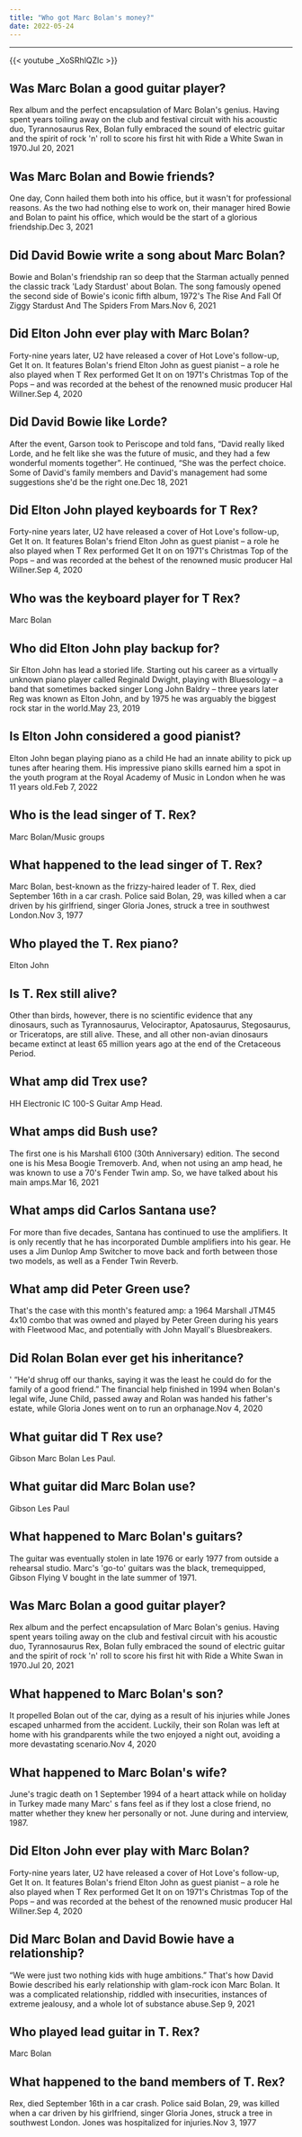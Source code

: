 ```yaml
---
title: "Who got Marc Bolan's money?"
date: 2022-05-24
---
```


---
{{< youtube _XoSRhlQZlc >}}
## Was Marc Bolan a good guitar player?
Rex album and the perfect encapsulation of Marc Bolan's genius. Having spent years toiling away on the club and festival circuit with his acoustic duo, Tyrannosaurus Rex, Bolan fully embraced the sound of electric guitar and the spirit of rock 'n' roll to score his first hit with Ride a White Swan in 1970.Jul 20, 2021

## Was Marc Bolan and Bowie friends?
One day, Conn hailed them both into his office, but it wasn't for professional reasons. As the two had nothing else to work on, their manager hired Bowie and Bolan to paint his office, which would be the start of a glorious friendship.Dec 3, 2021

## Did David Bowie write a song about Marc Bolan?
Bowie and Bolan's friendship ran so deep that the Starman actually penned the classic track 'Lady Stardust' about Bolan. The song famously opened the second side of Bowie's iconic fifth album, 1972's The Rise And Fall Of Ziggy Stardust And The Spiders From Mars.Nov 6, 2021

## Did Elton John ever play with Marc Bolan?
Forty-nine years later, U2 have released a cover of Hot Love's follow-up, Get It on. It features Bolan's friend Elton John as guest pianist – a role he also played when T Rex performed Get It on on 1971's Christmas Top of the Pops – and was recorded at the behest of the renowned music producer Hal Willner.Sep 4, 2020

## Did David Bowie like Lorde?
After the event, Garson took to Periscope and told fans, “David really liked Lorde, and he felt like she was the future of music, and they had a few wonderful moments together”. He continued, “She was the perfect choice. Some of David's family members and David's management had some suggestions she'd be the right one.Dec 18, 2021

## Did Elton John played keyboards for T Rex?
Forty-nine years later, U2 have released a cover of Hot Love's follow-up, Get It on. It features Bolan's friend Elton John as guest pianist – a role he also played when T Rex performed Get It on on 1971's Christmas Top of the Pops – and was recorded at the behest of the renowned music producer Hal Willner.Sep 4, 2020

## Who was the keyboard player for T Rex?
Marc Bolan

## Who did Elton John play backup for?
Sir Elton John has lead a storied life. Starting out his career as a virtually unknown piano player called Reginald Dwight, playing with Bluesology – a band that sometimes backed singer Long John Baldry – three years later Reg was known as Elton John, and by 1975 he was arguably the biggest rock star in the world.May 23, 2019

## Is Elton John considered a good pianist?
Elton John began playing piano as a child He had an innate ability to pick up tunes after hearing them. His impressive piano skills earned him a spot in the youth program at the Royal Academy of Music in London when he was 11 years old.Feb 7, 2022

## Who is the lead singer of T. Rex?
Marc Bolan/Music groups

## What happened to the lead singer of T. Rex?
Marc Bolan, best-known as the frizzy-haired leader of T. Rex, died September 16th in a car crash. Police said Bolan, 29, was killed when a car driven by his girlfriend, singer Gloria Jones, struck a tree in southwest London.Nov 3, 1977

## Who played the T. Rex piano?
Elton John

## Is T. Rex still alive?
Other than birds, however, there is no scientific evidence that any dinosaurs, such as Tyrannosaurus, Velociraptor, Apatosaurus, Stegosaurus, or Triceratops, are still alive. These, and all other non-avian dinosaurs became extinct at least 65 million years ago at the end of the Cretaceous Period.

## What amp did Trex use?
HH Electronic IC 100-S Guitar Amp Head.

## What amps did Bush use?
The first one is his Marshall 6100 (30th Anniversary) edition. The second one is his Mesa Boogie Tremoverb. And, when not using an amp head, he was known to use a 70's Fender Twin amp. So, we have talked about his main amps.Mar 16, 2021

## What amps did Carlos Santana use?
For more than five decades, Santana has continued to use the amplifiers. It is only recently that he has incorporated Dumble amplifiers into his gear. He uses a Jim Dunlop Amp Switcher to move back and forth between those two models, as well as a Fender Twin Reverb.

## What amp did Peter Green use?
That's the case with this month's featured amp: a 1964 Marshall JTM45 4x10 combo that was owned and played by Peter Green during his years with Fleetwood Mac, and potentially with John Mayall's Bluesbreakers.

## Did Rolan Bolan ever get his inheritance?
' “He'd shrug off our thanks, saying it was the least he could do for the family of a good friend.” The financial help finished in 1994 when Bolan's legal wife, June Child, passed away and Rolan was handed his father's estate, while Gloria Jones went on to run an orphanage.Nov 4, 2020

## What guitar did T Rex use?
Gibson Marc Bolan Les Paul.

## What guitar did Marc Bolan use?
Gibson Les Paul

## What happened to Marc Bolan's guitars?
The guitar was eventually stolen in late 1976 or early 1977 from outside a rehearsal studio. Marc's 'go-to' guitars was the black, tremequipped, Gibson Flying V bought in the late summer of 1971.

## Was Marc Bolan a good guitar player?
Rex album and the perfect encapsulation of Marc Bolan's genius. Having spent years toiling away on the club and festival circuit with his acoustic duo, Tyrannosaurus Rex, Bolan fully embraced the sound of electric guitar and the spirit of rock 'n' roll to score his first hit with Ride a White Swan in 1970.Jul 20, 2021

## What happened to Marc Bolan's son?
It propelled Bolan out of the car, dying as a result of his injuries while Jones escaped unharmed from the accident. Luckily, their son Rolan was left at home with his grandparents while the two enjoyed a night out, avoiding a more devastating scenario.Nov 4, 2020

## What happened to Marc Bolan's wife?
June's tragic death on 1 September 1994 of a heart attack while on holiday in Turkey made many Marc' s fans feel as if they lost a close friend, no matter whether they knew her personally or not. June during and interview, 1987.

## Did Elton John ever play with Marc Bolan?
Forty-nine years later, U2 have released a cover of Hot Love's follow-up, Get It on. It features Bolan's friend Elton John as guest pianist – a role he also played when T Rex performed Get It on on 1971's Christmas Top of the Pops – and was recorded at the behest of the renowned music producer Hal Willner.Sep 4, 2020

## Did Marc Bolan and David Bowie have a relationship?
“We were just two nothing kids with huge ambitions.” That's how David Bowie described his early relationship with glam-rock icon Marc Bolan. It was a complicated relationship, riddled with insecurities, instances of extreme jealousy, and a whole lot of substance abuse.Sep 9, 2021

## Who played lead guitar in T. Rex?
Marc Bolan

## What happened to the band members of T. Rex?
Rex, died September 16th in a car crash. Police said Bolan, 29, was killed when a car driven by his girlfriend, singer Gloria Jones, struck a tree in southwest London. Jones was hospitalized for injuries.Nov 3, 1977

